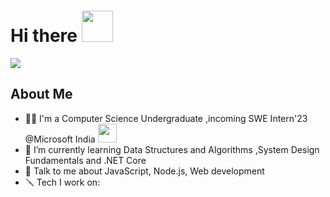 # Hi there <img src="https://media.tenor.com/nebZyl8oN7IAAAAi/wave-hello.gif" width="50">
![](https://media4.giphy.com/media/qT3NpahR7tGnOqqjng/giphy.gif?cid=ecf05e472b1u5qtv5vwcrk2zewsjquykf9u75z3i2smf5ms6&ep=v1_gifs_related&rid=giphy.gif&ct=s)

## About Me
- 👩‍💻 I'm a Computer Science Undergraduate ,incoming SWE Intern'23 @Microsoft India
  <img src="https://media.giphy.com/media/WUlplcMpOCEmTGBtBW/giphy.gif" width="30">
- 🌱 I’m currently learning Data Structures and Algorithms ,System Design Fundamentals and .NET Core
- 💬 Talk to me about JavaScript, Node.js, Web development 
- 🪛 Tech I work on:


